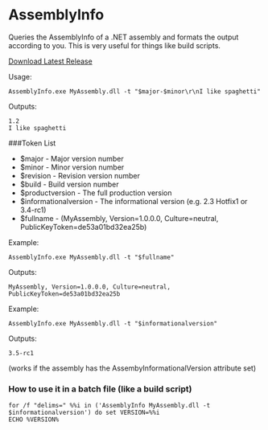 AssemblyInfo
============

Queries the AssemblyInfo of a .NET assembly and formats the output according to you.  This is very useful for things like build scripts.

[Download Latest Release](https://github.com/SaggioTechnologies/AssemblyInfo/releases/)

Usage:

    AssemblyInfo.exe MyAssembly.dll -t "$major-$minor\r\nI like spaghetti"

Outputs:

    1.2
    I like spaghetti

###Token List
- $major - Major version number
- $minor - Minor version number
- $revision - Revision version number
- $build - Build version number
- $productversion - The full production version
- $informationalversion - The informational version (e.g. 2.3 Hotfix1 or 3.4-rc1)
- $fullname - (MyAssembly, Version=1.0.0.0, Culture=neutral, PublicKeyToken=de53a01bd32ea25b)

Example:

    AssemblyInfo.exe MyAssembly.dll -t "$fullname"
    
Outputs:

    MyAssembly, Version=1.0.0.0, Culture=neutral, PublicKeyToken=de53a01bd32ea25b

Example:    
    
    AssemblyInfo.exe MyAssembly.dll -t "$informationalversion"
    
Outputs:

    3.5-rc1
    
(works if the assembly has the AssembyInformationalVersion attribute set)


### How to use it in a batch file (like a build script)

    for /f "delims=" %%i in ('AssemblyInfo MyAssembly.dll -t $informationalversion') do set VERSION=%%i
    ECHO %VERSION%



